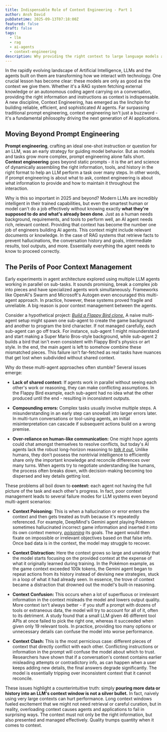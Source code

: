 ```yaml
---
title: Indispensable Role of Context Engineering - Part 1
author: Ansh David
pubDatetime: 2025-09-13T07:18:00Z
featured: false
draft: false
tags:
  - llm
  - rag
  - ai-agents
  - context-engineering
description: Why providing the right context to large language models and AI agents is critical for reliable, advanced AI systems.
---
```


In the rapidly evolving landscape of Artificial Intelligence, LLMs and the agents built on them are transforming how we interact with technology. One crucial lesson has become clear: these models are only as good as the context we give them. Whether it's a RAG system fetching external knowledge or an autonomous coding agent carrying on a conversation, providing the right information and instructions as context is indispensable. A new discipline, Context Engineering, has emerged as the linchpin for building reliable, efficient, and sophisticated AI agents. Far surpassing traditional prompt engineering, context engineering isn't just a buzzword - it's a fundamental philosophy driving the next generation of AI applications.

## Moving Beyond Prompt Engineering

**Prompt engineering**, crafting an ideal one-shot instruction or question for an LLM, was an early strategy for guiding model behavior. But as models and tasks grow more complex, prompt engineering alone falls short. **Context engineering** goes beyond static prompts - it is the art and science of dynamically assembling the right information, tools, and history in the right format to help an LLM perform a task over many steps. In other words, if prompt engineering is about what to ask, context engineering is about what information to provide and how to maintain it throughout the interaction.

Why is this so important in 2025 and beyond? Modern LLMs are incredibly intelligent in their trained capabilities, but even the smartest human or model can't do a job effectively without knowing exactly **what they're supposed to do and what's already been done**. Just as a human needs background, requirements, and tools to perform well, an AI agent needs rich, relevant context. Providing that context has become the number one job of engineers building AI agents. This context might include relevant documents or knowledge. In the case of RAG systems that retrieve facts to prevent hallucinations, the conversation history and goals, intermediate results, tool outputs, and more. Essentially everything the agent needs to know to proceed correctly.

## The Perils of Poor Context Management

Early experiments in agent architecture explored using multiple LLM agents working in parallel on sub-tasks. It sounds promising, break a complex job into pieces and have specialized agents work simultaneously. Frameworks like OpenAI's Swarm and Microsoft's Autogen even encouraged this multi-agent approach. In practice, however, these systems proved fragile and unreliable. A big reason is poor context management between the agents.

Consider a hypothetical project: <u>_Build a Flappy Bird clone._</u> A naive multi-agent setup might spawn one sub-agent to create the game background and another to program the bird character. If not managed carefully, each sub-agent can go off track. For instance, sub-agent 1 might misunderstand and start making a Super Mario Bros-style background, while sub-agent 2 builds a bird that isn't even consistent with Flappy Bird's physics or art style. In the end, the main agent is left to somehow combine these mismatched pieces. This failure isn't far-fetched as real tasks have nuances that get lost when subdivided without shared context.

Why do these multi-agent approaches often stumble? Several issues emerge:

- **Lack of shared context:** If agents work in parallel without seeing each other's work or reasoning, they can make conflicting assumptions. In the Flappy Bird example, each sub-agent had no idea what the other produced until the end - resulting in inconsistent outputs.

- **Compounding errors:** Complex tasks usually involve multiple steps. A misunderstanding in an early step can snowball into larger errors later. In multi-turn conversations or tool-using agents, an initial misinterpretation can cascade if subsequent actions build on a wrong premise.

- **Over-reliance on human-like communication:** One might hope agents could chat amongst themselves to resolve conflicts, but today's AI agents lack the robust long-horizon reasoning to <u>_talk it out._</u> Unlike humans, they don't possess the nontrivial intelligence to efficiently share only the important knowledge and reconcile differences over many turns. When agents try to negotiate understanding like humans, the process often breaks down, with decision-making becoming too dispersed and key details getting lost.

These problems all boil down to **context:** each agent not having the full picture of the task and each other's progress. In fact, poor context management leads to several failure modes for LLM systems even beyond multi-agent scenarios:

- **Context Poisoning:** This is when a hallucination or error enters the context and then gets treated as truth because it's repeatedly referenced. For example, DeepMind's Gemini agent playing Pokémon sometimes hallucinated incorrect game information and inserted it into its own context memory, <u>_poisoning_</u> its goals. The agent would then fixate on impossible or irrelevant objectives based on that false info. Once bad data is in the context, the model may struggle to recover.

- **Context Distraction:** Here the context grows so large and unwieldy that the model starts focusing on the provided context at the expense of what it originally learned during training. In the Pokémon example, as the game context exceeded 100k tokens, the Gemini agent began to repeat actions from its history instead of devising new strategies, stuck in a loop of what it had already seen. In essence, the trove of context became a distraction that drowned out the model's built-in reasoning.

- **Context Confusion:** This occurs when a lot of superfluous or irrelevant information in the context misleads the model and lowers output quality. More context isn't always better - if you stuff a prompt with dozens of tools or extraneous data, the model will try to account for all of it, often to its detriment. A study found that a small LLM given 46 different tool APIs at once failed to pick the right one, whereas it succeeded when given only 19 relevant tools. In practice, providing too many options or unnecessary details can confuse the model into worse performance.

- **Context Clash:** This is the most pernicious case: different pieces of context that directly conflict with each other. Conflicting instructions or information in the prompt will confuse the model about which to trust. Researchers have shown that if a conversation's context contains earlier misleading attempts or contradictory info, as can happen when a user keeps adding new details, the final answers degrade significantly. The model is essentially tripping over inconsistent context that it cannot reconcile.

These issues highlight a counterintuitive truth: simply **pouring more data or history into an LLM's context window is not a silver bullet.** In fact, naively using very large contexts can hurt performance. Long context windows fueled excitement that we might not need retrieval or careful curation, but in reality, overloading context causes agents and applications to fail in surprising ways. The context must not only be the right information, but also presented and managed effectively. Quality trumps quantity when it comes to context.
